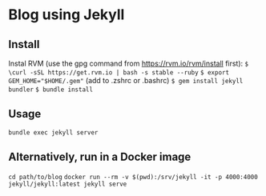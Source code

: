 # Blog using Jekyll

## Install

Instal RVM (use the gpg command from https://rvm.io/rvm/install first):
`$ \curl -sSL https://get.rvm.io | bash -s stable --ruby`
`$ export GEM_HOME="$HOME/.gem"`  (add to .zshrc or .bashrc)
`$ gem install jekyll bundler`
`$ bundle install`

## Usage

`bundle exec jekyll server`

## Alternatively, run in a Docker image

`cd path/to/blog`
`docker run --rm -v $(pwd):/srv/jekyll -it -p 4000:4000 jekyll/jekyll:latest jekyll serve`
